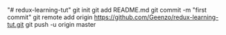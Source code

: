 "# redux-learning-tut"  git init git add README.md git commit -m "first commit" git remote add origin https://github.com/Geenzo/redux-learning-tut.git git push -u origin master
